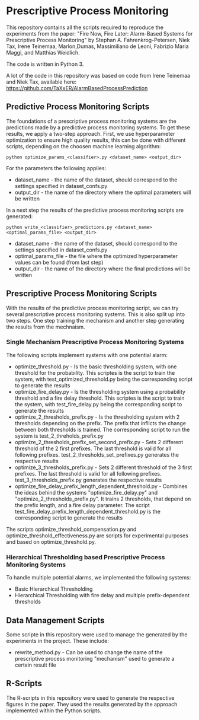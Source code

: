 # Prescriptive Process Monitoring

This repository contains all the scripts required to reproduce the experiments from the paper:
"Fire Now, Fire Later: Alarm-Based Systems for Prescriptive Process Monitoring" by Stephan A. Fahrenkrog-Petersen, Niek Tax, Irene Teinemaa, Marlon,Dumas, Massimiliano de Leoni, Fabrizio Maria Maggi, and Matthias Weidlich.

The code is written in Python 3. 

A lot of the code in this repository was based on code from Irene Teinemaa and Niek Tax, available here:
https://github.com/TaXxER/AlarmBasedProcessPrediction


## Predictive Process Monitoring Scripts

The foundations of a prescriptive process monitoring systems are the predictions made by a predictive process monitoring systems. To get these results, we apply a two-step approach. First, we use hyperparameter optimization to ensure high quality results, this can be done with different scripts, depending on the choosen machine learning algorithm:

```
python optimize_params_<classifier>.py <dataset_name> <output_dir>
```

For the parameters the following applies:

- dataset_name - the name of the dataset, should correspond to the settings specified in dataset_confs.py
- output_dir - the name of the directory where the optimal parameters will be written


In a next step the results of the predictive process monitoring scripts are generated:
```
python write_<classifier>_predictions.py <dataset_name> <optimal_params_file> <output_dir>
```

- dataset_name - the name of the dataset, should correspond to the settings specified in dataset_confs.py
- optimal_params_file - the file where the optimized hyperparameter values can be found (from last step)
- output_dir - the name of the directory where the final predictions will be written


## Prescriptive Process Monitoring Scripts
With the results of the predictive process monitoring script, we can try several prescriptive process monitoring systems. This is also split up into two steps. One step training the mechanism and another step generating the results from the mechnaism. 

### Single Mechanism Prescriptive Process Monitoring Systems
The following scripts implement systems with one potential alarm:

- optimize_threshold.py - Is the basic thresholding system, with one threshold for the probability. This scriptes is the script to train the system, with test_optimized_threshold.py being the corresponding script to generate the results
- optimize_fire_delay.py - Is the thresholding system using a probability threshold and a fire delay threshold. This scriptes is the script to train the system, with test_fire_delay.py being the corresponding script to generate the results
- optimize_2_thresholds_prefix.py - Is the thresholding system with 2 thresholds depending on the prefix. The prefix that inflicts the change between both thresholds is trained. The corresponding script to run the system is test_2_threholds_prefix.py 
- optimize_2_thresholds_prefix_set_second_prefix.py - Sets 2 different threshold of the 2 first prefixes. The last threshold is valid for all following prefixes. test_2_thresholds_set_prefixes.py generates the respective results
- optimize_3_thresholds_prefix.py - Sets 2 different threshold of the 3 first prefixes. The last threshold is valid for all following prefixes. test_3_thresholds_prefix.py generates the respective results
- optimize_fire_delay_prefix_length_dependent_threshold.py - Combines the ideas behind the systems "optimize_fire_delay.py" and "optimize_2_thresholds_prefix.py". It trains 2 thresholds, that depend on the prefix length, and a fire delay parameter. The script test_fire_delay_prefix_length_dependent_threshold.py is the corresponding script to generate the results

The scripts optimize_threshold_compensation.py and optimize_threshold_effectiveness.py are scripts for experimental purposes and based on optimize_threshold.py.

### Hierarchical Thresholding based Prescriptive Process Monitoring Systems
To handle multiple potential alarms, we implemented the following systems:
- Basic Hierarchical Thresholding
- Hierarchical Thresholding with fire delay and multiple prefix-dependent thresholds


##  Data Management Scripts

Some scripte in this repository were used to manage the generated by the experiments in the project. These include:
- rewrite_method.py - Can be used to change the name of the prescriptive process monitoring "mechanism" used to generate a certain result file


## R-Scripts

The R-scripts in this repository were used to generate the respective figures in the paper. They used the results generated by the approach implemented within the Python scripts.
